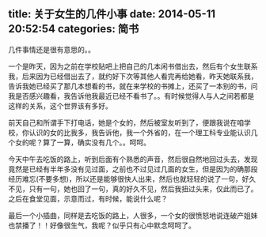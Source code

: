 title: 关于女生的几件小事
date: 2014-05-11 20:52:54
categories: 简书
  --- 


几件事情还是很有意思的。。  


一个是昨天，因为之前在学校贴吧上把自己的几本闲书借出去，然后有个女生联系我，后来因为已经借出去了，就约好下次等其他人看完再给她看，昨天她联系我，告诉我她已经买了那几本想看的书，就在来学校的书摊上，还买了一本别的书，问我是否感兴趣看，我告诉他我最近已经不看书了。。有时候觉得人与人之间若都是这样的关系，这个世界该有多好。

前天自己和所谓手下打电话，她是个女的，然后被室友听到了，便跟我说在咱学校，你认识的女的比我多，我告诉他，我一个外省的，在一个理工科专业能认识几个女的呢？算了一算，确实没有几个。。呵呵。

今天中午去吃饭的路上，听到后面有个熟悉的声音，然后很自然地回过头去，发现竟然是已经有半年多没有见过面，之前也不过见过几面的女生，但是因为的确那段经历难忘(不要多想)，所以还是能够很快人出来，然后也就轻轻的说了一句，好久不见，只有一句，她也回了一句，真的好久不见，然后我扭过头来，仅此而已了。之后在食堂见面，示意而过，有时候，能说什么呢？

最后一个小插曲，同样是去吃饭的路上，人很多，一个女的很愤怒地说连破产姐妹也禁播了！！好像很生气，我呢？似乎只有心中默念呵呵了。

